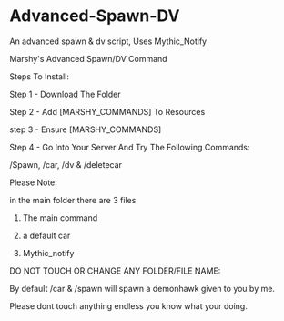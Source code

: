 # Advanced-Spawn-DV
An advanced spawn &amp; dv script, Uses Mythic_Notify



Marshy's Advanced Spawn/DV Command

 

Steps To Install:

Step 1 - Download The Folder

Step 2 - Add [MARSHY_COMMANDS] To Resources

step 3 - Ensure [MARSHY_COMMANDS]

Step 4 - Go Into Your Server And Try The Following Commands:

/Spawn, /car, /dv & /deletecar

 

Please Note: 

in the main folder there are 3 files

1. The main command

2. a default car 

3. Mythic_notify 

 

DO NOT TOUCH OR CHANGE ANY FOLDER/FILE NAME:

By default /car & /spawn will spawn a demonhawk given to you by me.

Please dont touch anything endless you know what your doing.
